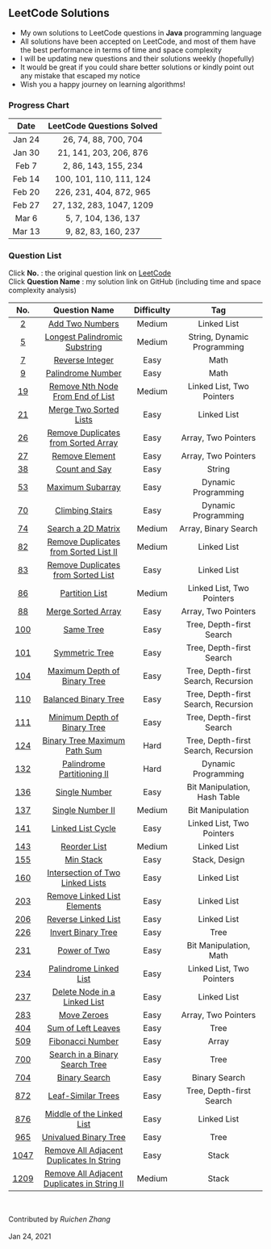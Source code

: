 ## LeetCode Solutions

<ul>
<li>My own solutions to LeetCode questions in <strong>Java</strong> programming language</li>
<li>All solutions have been accepted on LeetCode, and most of them have the best performance in terms of time and space complexity</li> 
<li>I will be updating new questions and their solutions weekly (hopefully)</li>
<li>It would be great if you could share better solutions or kindly point out any mistake that escaped my notice</li>
<li>Wish you a happy journey on learning algorithms!</li>
</ul>

### Progress Chart

| Date | LeetCode Questions Solved |
| :----: | :----: |
| Jan 24 | 26, 74, 88, 700, 704 |
| Jan 30 | 21, 141, 203, 206, 876 |
| Feb 7 | 2, 86, 143, 155, 234 |
| Feb 14 | 100, 101, 110, 111, 124 |
| Feb 20 | 226, 231, 404, 872, 965 |
| Feb 27 | 27, 132, 283, 1047, 1209 |
| Mar 6 | 5, 7, 104, 136, 137 |
| Mar 13 | 9, 82, 83, 160, 237 |

### Question List
Click <strong>No.</strong> : the original question link on [LeetCode]((https://leetcode-cn.com/))<br>
Click <strong>Question Name</strong> : my solution link on GitHub (including time and space complexity analysis)

| No. | Question Name | Difficulty | Tag |
| :----: | :----: | :----: | :----: |
| [2](https://leetcode-cn.com/problems/add-two-numbers/) | [Add Two Numbers](https://github.com/ruichen199801/leetcode-solutions/blob/main/src/com/leetcode/ruichen199801/AddTwoNumbers.java) | Medium | Linked List |
| [5](https://leetcode-cn.com/problems/longest-palindromic-substring/) | [Longest Palindromic Substring](https://github.com/ruichen199801/leetcode-solutions/blob/main/src/com/leetcode/ruichen199801/LongestPalindromicSubstring.java) | Medium | String, Dynamic Programming |
| [7](https://leetcode-cn.com/problems/reverse-integer/) | [Reverse Integer](https://github.com/ruichen199801/leetcode-solutions/blob/main/src/com/leetcode/ruichen199801/ReverseInteger.java) | Easy | Math |
| [9](https://leetcode-cn.com/problems/palindrome-number/) | [Palindrome Number](https://github.com/ruichen199801/leetcode-solutions/blob/main/src/com/leetcode/ruichen199801/PalindromeNumber.java) | Easy | Math |
| [19](https://leetcode-cn.com/problems/remove-nth-node-from-end-of-list/) | [Remove Nth Node From End of List](https://github.com/ruichen199801/leetcode-solutions/blob/main/src/com/leetcode/ruichen199801/RemoveNthNodeFromEndOfList.java) | Medium | Linked List, Two Pointers |
| [21](https://leetcode-cn.com/problems/merge-two-sorted-lists/) | [Merge Two Sorted Lists](https://github.com/ruichen199801/leetcode-solutions/blob/main/src/com/leetcode/ruichen199801/MergeTwoSortedLists.java) | Easy | Linked List |
| [26](https://leetcode-cn.com/problems/remove-duplicates-from-sorted-array/) | [Remove Duplicates from Sorted Array](https://github.com/ruichen199801/leetcode-solutions/blob/main/src/com/leetcode/ruichen199801/RemoveDuplicatesFromSortedArray.java) | Easy | Array, Two Pointers |
| [27](https://leetcode-cn.com/problems/remove-element/) | [Remove Element](https://github.com/ruichen199801/leetcode-solutions/blob/main/src/com/leetcode/ruichen199801/RemoveElement.java) | Easy | Array, Two Pointers |
| [38](https://leetcode-cn.com/problems/count-and-say/) | [ Count and Say](https://github.com/ruichen199801/leetcode-solutions/blob/main/src/com/leetcode/ruichen199801/CountAndSay.java) | Easy | String |
| [53](https://leetcode-cn.com/problems/maximum-subarray/) | [Maximum Subarray](https://github.com/ruichen199801/leetcode-solutions/blob/main/src/com/leetcode/ruichen199801/MaximumSubarray.java) | Easy | Dynamic Programming |
| [70](https://leetcode-cn.com/problems/climbing-stairs/) | [Climbing Stairs](https://github.com/ruichen199801/leetcode-solutions/blob/main/src/com/leetcode/ruichen199801/ClimbingStairs.java) | Easy | Dynamic Programming |
| [74](https://leetcode-cn.com/problems/search-a-2d-matrix/) | [Search a 2D Matrix](https://github.com/ruichen199801/leetcode-solutions/blob/main/src/com/leetcode/ruichen199801/SearchA2DMatrix.java) | Medium | Array, Binary Search |
| [82](https://leetcode-cn.com/problems/remove-duplicates-from-sorted-list-ii/) | [Remove Duplicates from Sorted List II](https://github.com/ruichen199801/leetcode-solutions/blob/main/src/com/leetcode/ruichen199801/RemoveDuplicatesFromSortedListII.java) | Medium | Linked List |
| [83](https://leetcode-cn.com/problems/remove-duplicates-from-sorted-list/) | [Remove Duplicates from Sorted List](https://github.com/ruichen199801/leetcode-solutions/blob/main/src/com/leetcode/ruichen199801/RemoveDuplicatesFromSortedList.java) | Easy | Linked List |
| [86](https://leetcode-cn.com/problems/partition-list/) | [Partition List](https://github.com/ruichen199801/leetcode-solutions/blob/main/src/com/leetcode/ruichen199801/PartitionList.java) | Medium | Linked List, Two Pointers |
| [88](https://leetcode-cn.com/problems/merge-sorted-array/) | [Merge Sorted Array](https://github.com/ruichen199801/leetcode-solutions/blob/main/src/com/leetcode/ruichen199801/MergeSortedArray.java) | Easy | Array, Two Pointers |
| [100](https://leetcode-cn.com/problems/same-tree/) | [Same Tree](https://github.com/ruichen199801/leetcode-solutions/blob/main/src/com/leetcode/ruichen199801/SameTree.java) | Easy | Tree, Depth-first Search |
| [101](https://leetcode-cn.com/problems/symmetric-tree/) | [Symmetric Tree](https://github.com/ruichen199801/leetcode-solutions/blob/main/src/com/leetcode/ruichen199801/SymmetricTree.java) | Easy | Tree, Depth-first Search |
| [104](https://leetcode-cn.com/problems/maximum-depth-of-binary-tree/) | [ Maximum Depth of Binary Tree](https://github.com/ruichen199801/leetcode-solutions/blob/main/src/com/leetcode/ruichen199801/MaximumDepthOfBinaryTree.java) | Easy | Tree, Depth-first Search, Recursion |
| [110](https://leetcode-cn.com/problems/balanced-binary-tree/) | [Balanced Binary Tree](https://github.com/ruichen199801/leetcode-solutions/blob/main/src/com/leetcode/ruichen199801/BalancedBinaryTree.java) | Easy | Tree, Depth-first Search, Recursion |
| [111](https://leetcode-cn.com/problems/minimum-depth-of-binary-tree/) | [Minimum Depth of Binary Tree](https://github.com/ruichen199801/leetcode-solutions/blob/main/src/com/leetcode/ruichen199801/MinimumDepthOfBinaryTree.java) | Easy | Tree, Depth-first Search |
| [124](https://leetcode-cn.com/problems/binary-tree-maximum-path-sum/) | [ Binary Tree Maximum Path Sum](https://github.com/ruichen199801/leetcode-solutions/blob/main/src/com/leetcode/ruichen199801/BinaryTreeMaximumPathSum.java) | Hard | Tree, Depth-first Search, Recursion |
| [132](https://leetcode-cn.com/problems/palindrome-partitioning-ii/) | [Palindrome Partitioning II](https://github.com/ruichen199801/leetcode-solutions/blob/main/src/com/leetcode/ruichen199801/PalindromePartitioningII.java) | Hard | Dynamic Programming |
| [136](https://leetcode-cn.com/problems/single-number/) | [Single Number](https://github.com/ruichen199801/leetcode-solutions/blob/main/src/com/leetcode/ruichen199801/SingleNumber.java) | Easy | Bit Manipulation, Hash Table |
| [137](https://leetcode-cn.com/problems/single-number-ii/) | [Single Number II](https://github.com/ruichen199801/leetcode-solutions/blob/main/src/com/leetcode/ruichen199801/SingleNumberII.java) | Medium | Bit Manipulation |
| [141](https://leetcode-cn.com/problems/linked-list-cycle/) | [Linked List Cycle](https://github.com/ruichen199801/leetcode-solutions/blob/main/src/com/leetcode/ruichen199801/LinkedListCycle.java) | Easy | Linked List, Two Pointers |
| [143](https://leetcode-cn.com/problems/reorder-list/) | [Reorder List](https://github.com/ruichen199801/leetcode-solutions/blob/main/src/com/leetcode/ruichen199801/ReorderList.java) | Medium | Linked List |
| [155](https://leetcode-cn.com/problems/min-stack/) | [Min Stack](https://github.com/ruichen199801/leetcode-solutions/blob/main/src/com/leetcode/ruichen199801/MinStack.java) | Easy | Stack, Design |
| [160](https://leetcode-cn.com/problems/intersection-of-two-linked-lists/) | [Intersection of Two Linked Lists](https://github.com/ruichen199801/leetcode-solutions/blob/main/src/com/leetcode/ruichen199801/IntersectionOfTwoLinkedLists.java) | Easy | Linked List |
| [203](https://leetcode-cn.com/problems/remove-linked-list-elements/) | [Remove Linked List Elements](https://github.com/ruichen199801/leetcode-solutions/blob/main/src/com/leetcode/ruichen199801/RemoveLinkedListElements.java) | Easy | Linked List |
| [206](https://leetcode-cn.com/problems/reverse-linked-list/) | [Reverse Linked List](https://github.com/ruichen199801/leetcode-solutions/blob/main/src/com/leetcode/ruichen199801/ReverseLinkedList.java) | Easy | Linked List |
| [226](https://leetcode-cn.com/problems/invert-binary-tree/) | [Invert Binary Tree](https://github.com/ruichen199801/leetcode-solutions/blob/main/src/com/leetcode/ruichen199801/InvertBinaryTree.java) | Easy | Tree |
| [231](https://leetcode-cn.com/problems/power-of-two/) | [Power of Two](https://github.com/ruichen199801/leetcode-solutions/blob/main/src/com/leetcode/ruichen199801/PowerOfTwo.java) | Easy | Bit Manipulation, Math |
| [234](https://leetcode-cn.com/problems/palindrome-linked-list/) | [Palindrome Linked List](https://github.com/ruichen199801/leetcode-solutions/blob/main/src/com/leetcode/ruichen199801/PalindromeLinkedList.java) | Easy | Linked List, Two Pointers |
| [237](https://leetcode-cn.com/problems/delete-node-in-a-linked-list/) | [Delete Node in a Linked List](https://github.com/ruichen199801/leetcode-solutions/blob/main/src/com/leetcode/ruichen199801/DeleteNodeInLinkedList.java) | Easy | Linked List |
| [283](https://leetcode-cn.com/problems/move-zeroes/) | [Move Zeroes](https://github.com/ruichen199801/leetcode-solutions/blob/main/src/com/leetcode/ruichen199801/MoveZeros.java) | Easy | Array, Two Pointers |
| [404](https://leetcode-cn.com/problems/sum-of-left-leaves/) | [Sum of Left Leaves](https://github.com/ruichen199801/leetcode-solutions/blob/main/src/com/leetcode/ruichen199801/SumOfLeftLeaves.java) | Easy | Tree |
| [509](https://leetcode-cn.com/problems/fibonacci-number/) | [Fibonacci Number](https://github.com/ruichen199801/leetcode-solutions/blob/main/src/com/leetcode/ruichen199801/FibonacciNumber.java) | Easy | Array |
| [700](https://leetcode-cn.com/problems/search-in-a-binary-search-tree/) | [Search in a Binary Search Tree](https://github.com/ruichen199801/leetcode-solutions/blob/main/src/com/leetcode/ruichen199801/SearchInABinarySearchTree.java) | Easy | Tree |
| [704](https://leetcode-cn.com/problems/binary-search/) | [Binary Search](https://github.com/ruichen199801/leetcode-solutions/blob/main/src/com/leetcode/ruichen199801/BinarySearch.java) | Easy | Binary Search |
| [872](https://leetcode-cn.com/problems/leaf-similar-trees/) | [Leaf-Similar Trees](https://github.com/ruichen199801/leetcode-solutions/blob/main/src/com/leetcode/ruichen199801/LeafSimilarTrees.java) | Easy | Tree, Depth-first Search |
| [876](https://leetcode-cn.com/problems/middle-of-the-linked-list/) | [Middle of the Linked List](https://github.com/ruichen199801/leetcode-solutions/blob/main/src/com/leetcode/ruichen199801/MiddleoftheLinkedList.java) | Easy | Linked List |
| [965](https://leetcode-cn.com/problems/univalued-binary-tree/) | [Univalued Binary Tree](https://github.com/ruichen199801/leetcode-solutions/blob/main/src/com/leetcode/ruichen199801/UnivaluedBinaryTree.java) | Easy | Tree |
| [1047](https://leetcode-cn.com/problems/remove-all-adjacent-duplicates-in-string/) | [Remove All Adjacent Duplicates In String](https://github.com/ruichen199801/leetcode-solutions/blob/main/src/com/leetcode/ruichen199801/RemoveAllAdjacentDuplicatesInString.java) | Easy | Stack |
| [1209](https://leetcode-cn.com/problems/remove-all-adjacent-duplicates-in-string-ii/) | [Remove All Adjacent Duplicates in String II](https://github.com/ruichen199801/leetcode-solutions/blob/main/src/com/leetcode/ruichen199801/RemoveAllAdjacentDuplicatesInStringII.java) | Medium | Stack |

<br><p>Contributed by <em>Ruichen Zhang</em>
<br><br>Jan 24, 2021</p>
